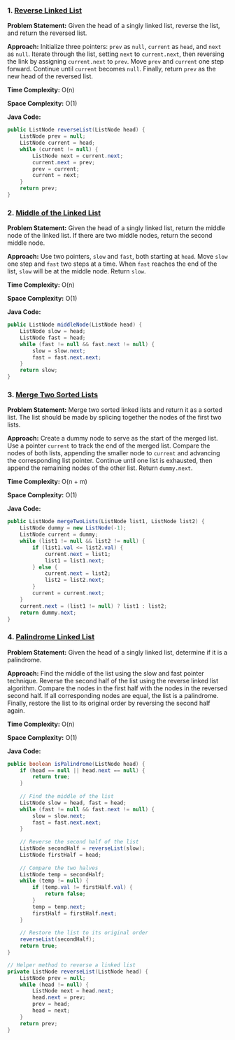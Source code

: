### 1. [Reverse Linked List](https://leetcode.com/problems/reverse-linked-list/)

**Problem Statement:** Given the head of a singly linked list, reverse the list, and return the reversed list.

**Approach:**
Initialize three pointers: `prev` as `null`, `current` as `head`, and `next` as `null`. Iterate through the list, setting `next` to `current.next`, then reversing the link by assigning `current.next` to `prev`. Move `prev` and `current` one step forward. Continue until `current` becomes `null`. Finally, return `prev` as the new head of the reversed list.

**Time Complexity:** O(n)

**Space Complexity:** O(1)

**Java Code:**

```java
public ListNode reverseList(ListNode head) {
    ListNode prev = null;
    ListNode current = head;
    while (current != null) {
        ListNode next = current.next;
        current.next = prev;
        prev = current;
        current = next;
    }
    return prev;
}
```

### 2. [Middle of the Linked List](https://leetcode.com/problems/middle-of-the-linked-list/)

**Problem Statement:** Given the head of a singly linked list, return the middle node of the linked list. If there are two middle nodes, return the second middle node.

**Approach:**
Use two pointers, `slow` and `fast`, both starting at `head`. Move `slow` one step and `fast` two steps at a time. When `fast` reaches the end of the list, `slow` will be at the middle node. Return `slow`.

**Time Complexity:** O(n)

**Space Complexity:** O(1)

**Java Code:**

```java
public ListNode middleNode(ListNode head) {
    ListNode slow = head;
    ListNode fast = head;
    while (fast != null && fast.next != null) {
        slow = slow.next;
        fast = fast.next.next;
    }
    return slow;
}
```

### 3. [Merge Two Sorted Lists](https://leetcode.com/problems/merge-two-sorted-lists/)

**Problem Statement:** Merge two sorted linked lists and return it as a sorted list. The list should be made by splicing together the nodes of the first two lists.

**Approach:**
Create a dummy node to serve as the start of the merged list. Use a pointer `current` to track the end of the merged list. Compare the nodes of both lists, appending the smaller node to `current` and advancing the corresponding list pointer. Continue until one list is exhausted, then append the remaining nodes of the other list. Return `dummy.next`.

**Time Complexity:** O(n + m)

**Space Complexity:** O(1)

**Java Code:**

```java
public ListNode mergeTwoLists(ListNode list1, ListNode list2) {
    ListNode dummy = new ListNode(-1);
    ListNode current = dummy;
    while (list1 != null && list2 != null) {
        if (list1.val <= list2.val) {
            current.next = list1;
            list1 = list1.next;
        } else {
            current.next = list2;
            list2 = list2.next;
        }
        current = current.next;
    }
    current.next = (list1 != null) ? list1 : list2;
    return dummy.next;
}
```


### 4. [Palindrome Linked List](https://leetcode.com/problems/palindrome-linked-list/)

**Problem Statement:** Given the head of a singly linked list, determine if it is a palindrome.

**Approach:**
Find the middle of the list using the slow and fast pointer technique. Reverse the second half of the list using the reverse linked list algorithm. Compare the nodes in the first half with the nodes in the reversed second half. If all corresponding nodes are equal, the list is a palindrome. Finally, restore the list to its original order by reversing the second half again.

**Time Complexity:** O(n)

**Space Complexity:** O(1)

**Java Code:**

```java
public boolean isPalindrome(ListNode head) {
    if (head == null || head.next == null) {
        return true;
    }
    
    // Find the middle of the list
    ListNode slow = head, fast = head;
    while (fast != null && fast.next != null) {
        slow = slow.next;
        fast = fast.next.next;
    }
    
    // Reverse the second half of the list
    ListNode secondHalf = reverseList(slow);
    ListNode firstHalf = head;
    
    // Compare the two halves
    ListNode temp = secondHalf;
    while (temp != null) {
        if (temp.val != firstHalf.val) {
            return false;
        }
        temp = temp.next;
        firstHalf = firstHalf.next;
    }
    
    // Restore the list to its original order
    reverseList(secondHalf);
    return true;
}

// Helper method to reverse a linked list
private ListNode reverseList(ListNode head) {
    ListNode prev = null;
    while (head != null) {
        ListNode next = head.next;
        head.next = prev;
        prev = head;
        head = next;
    }
    return prev;
}
```
